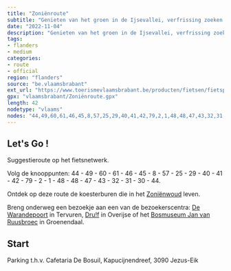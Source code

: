 ```yaml
---
title: "Zoniënroute"
subtitle: "Genieten van het groen in de Ijsevallei, verfrissing zoeken onder de hoge beukenbomen in het Zoniënwoud, zoeken naar herkenningspunten van Brussel in de verte of picknicken in het Warandepark in Tervuren. Op deze route kan het allemaal."
date: "2022-11-04"
description: "Genieten van het groen in de Ijsevallei, verfrissing zoeken onder de hoge beukenbomen in het Zoniënwoud, zoeken naar herkenningspunten van Brussel in de verte of picknicken in het Warandepark in Tervuren. Op deze route kan het allemaal." 
tags:
- flanders
- medium
categories: 
- route
- official
region: "flanders"
source: "be.vlaamsbrabant"
ext_url: "https://www.toerismevlaamsbrabant.be/producten/fietsen/fietsproducten/zonienroute/index.html"
gpx: "vlaamsbrabant/Zoniënroute.gpx"
length: 42
nodetype: "vlaams"
nodes: "44,49,60,61,46,45,8,57,25,29,40,41,42,79,2,1,48,48,47,43,32,31,30,44"
---
```


## Let's Go ! 

Suggestieroute op het fietsnetwerk.

Volg de knooppunten: 44 - 49 - 60 - 61 - 46 - 45 - 8 - 57 - 25 - 29 - 40 - 41 - 42 - 79 - 2 - 1 - 48 - 48 - 47 - 43 - 32 - 31 - 30 - 44.

Ontdek op deze route de koesterburen die in het [Zoniënwoud](https://www.toerismevlaamsbrabant.be/producten/bezoeken/bezienswaardigheden/zonienwoud/) leven.

Breng onderweg een bezoekje aan een van de bezoekerscentra: [De Warandepoort](https://www.toerismevlaamsbrabant.be/producten/bezoeken/bezienswaardigheden/bezoekerscentrum-de-warandepoort/) in Tervuren, [Dru!f](https://www.toerismevlaamsbrabant.be/producten/bezoeken/bezienswaardigheden/bezoekerscentrum-druf/) in Overijse of het [Bosmuseum Jan van Ruusbroec](https://www.toerismevlaamsbrabant.be/producten/bezoeken/bezienswaardigheden/bosmuseum-jan-van-ruusbroec/) in Groenendaal.



## Start

Parking t.h.v. Cafetaria De Bosuil, Kapucijnendreef, 3090 Jezus-Eik
